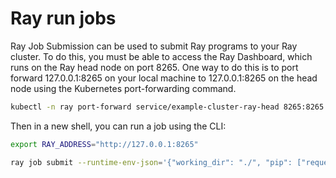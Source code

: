 # Ray run jobs
Ray Job Submission can be used to submit Ray programs to your Ray cluster. To do this, you must be able to access the Ray Dashboard, 
which runs on the Ray head node on port 8265. One way to do this is to port forward 127.0.0.1:8265 on your local machine to 127.0.0.1:8265 
on the head node using the Kubernetes port-forwarding command.

```bash
kubectl -n ray port-forward service/example-cluster-ray-head 8265:8265
```

Then in a new shell, you can run a job using the CLI:

```bash
export RAY_ADDRESS="http://127.0.0.1:8265"

ray job submit --runtime-env-json='{"working_dir": "./", "pip": ["requests==2.26.0"]}' -- "python script.py"
```
